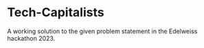 # Tech-Capitalists
A working solution to the given problem statement in the Edelweiss hackathon 2023.
